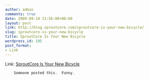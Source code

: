 ```yaml
---
author: admin
comments: true
date: 2009-09-10 21:56:00+00:00
layout: post
link: http://blog.sproutcore.com/sproutcore-is-your-new-bicycle/
slug: sproutcore-is-your-new-bicycle
title: SproutCore Is Your New Bicycle
wordpress_id: 105
post_format:
- Link
---
```


Link: [SproutCore Is Your New Bicycle](http://sproutcoreisyournewbicycle.com/)

		Someone posted this.  Funny. 
